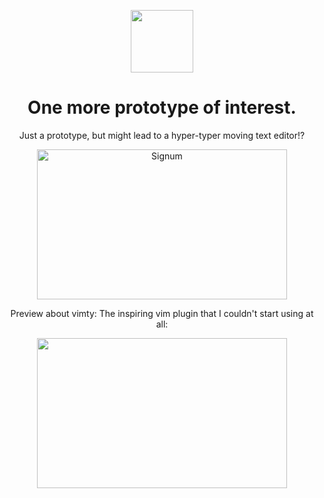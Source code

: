 <p align="center">
    <img src="https://raw.githubusercontent.com/MintStudios/Signum/master/Resources/Logo.png" height="100" width="100"/>
    <h1 align = "center">One more prototype of interest.</h1>
</p>
<p align="center">
    Just a prototype, but might lead to a hyper-typer moving text editor!?
</p>
 <p align="center">  
    <img src="https://i.postimg.cc/HL5kSNqh/Annotation-2020-06-07-181537.png" alt="Signum" height="240" width="400"/>
</p>
 <p align="center">
    Preview about vimty: The inspiring vim plugin that I couldn't start using at all:
</p>
 <p align="center">
    <img src="https://thumbs.gfycat.com/RegularWigglyAlaskanmalamute-size_restricted.gif" width="400" height="240" />
</p>
